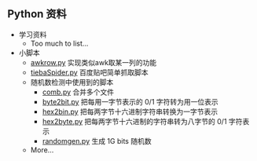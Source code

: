 ## Python 资料

* 学习资料
  * Too much to list...
* 小脚本
  * [awkrow.py](awkrow.py) 实现类似awk取某一列的功能
  * [tiebaSpider.py](tiebaSpider.py) 百度贴吧简单抓取脚本
  * 随机数检测中使用到的脚本
    * [comb.py](comb.py) 合并多个文件
    * [byte2bit.py](byte2bit.py) 把每用一字节表示的 0/1 字符转为用一位表示
    * [hex2bin.py](hex2bin.py) 把每两字节十六进制字符串转换为一字节表示
    * [hex2byte.py](hex2byte.py) 把每两字节十六进制的字符串转为八字节的 0/1 字符表示
    * [randomgen.py](randomgen.py) 生成 1G bits 随机数
  * More...